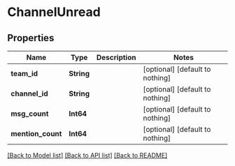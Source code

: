 # ChannelUnread


## Properties
Name | Type | Description | Notes
------------ | ------------- | ------------- | -------------
**team_id** | **String** |  | [optional] [default to nothing]
**channel_id** | **String** |  | [optional] [default to nothing]
**msg_count** | **Int64** |  | [optional] [default to nothing]
**mention_count** | **Int64** |  | [optional] [default to nothing]


[[Back to Model list]](../README.md#models) [[Back to API list]](../README.md#api-endpoints) [[Back to README]](../README.md)


